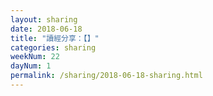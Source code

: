 ```yaml
---
layout: sharing
date: 2018-06-18
title: "讀經分享：【】"
categories: sharing
weekNum: 22
dayNum: 1
permalink: /sharing/2018-06-18-sharing.html
---
```


